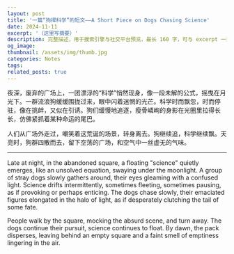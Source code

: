 ```yaml
---
layout: post
title: '一篇“狗撵科学”的短文——A Short Piece on Dogs Chasing Science'
date: 2024-11-11
excerpt: '（这里写摘要）'
description: 完整描述，用于搜索引擎与社交平台预览，最长 160 字，可与 excerpt 一致
og_image: 
thumbnail: /assets/img/thumb.jpg
categories: Notes
tags: 
related_posts: true
---
```


夜深，废弃的广场上，一团漂浮的“科学”悄然现身，像一段未解的公式，摇曳在月光下。一群流浪狗缓缓围拢过来，眼中闪着迷惘的光芒。科学时而飘忽，时而停驻，像在挑衅，又似在引诱。狗们缓慢地追逐，瘦骨嶙峋的身影在光圈里拉得长长，仿佛紧抓着某种命运的尾巴。

人们从广场外走过，嘲笑着这荒诞的场景，转身离去。狗继续追，科学继续飘。天亮时，狗群四散而去，留下空荡的广场，和空气中一丝虚无的气味。

---

Late at night, in the abandoned square, a floating "science" quietly emerges, like an unsolved equation, swaying under the moonlight. A group of stray dogs slowly gathers around, their eyes gleaming with a confused light. Science drifts intermittently, sometimes fleeting, sometimes pausing, as if provoking or perhaps enticing. The dogs chase slowly, their emaciated figures elongated in the halo of light, as if desperately clutching the tail of some fate.

People walk by the square, mocking the absurd scene, and turn away. The dogs continue their pursuit, science continues to float. By dawn, the pack disperses, leaving behind an empty square and a faint smell of emptiness lingering in the air.